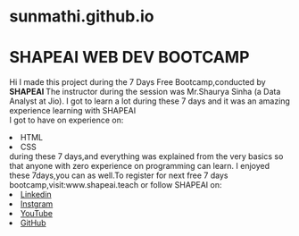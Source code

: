 # sunmathi.github.io
# SHAPEAI WEB DEV BOOTCAMP
Hi I made this project during the 7 Days Free Bootcamp,conducted by<b> SHAPEAI </b>
The instructor during the session was Mr.Shaurya Sinha (a Data Analyst at Jio). I got to learn a lot during these 7 days and it was an amazing experience learning with SHAPEAI <br> I got to have on experience on:
<li>HTML
<li>CSS
<br>during these 7 days,and everything was explained from the very basics so that anyone with zero experience on programming can learn.
I enjoyed these 7days,you can as well.To register for next free 7 days bootcamp,visit:www.shapeai.teach
or follow SHAPEAI on:
<li><a href="https://linkedin.com/company/shapeai">Linkedin</a>
<li><a href="https://www.instagram.com/shapeai/?hi=en">Instgram</a>
<li><a href="https://www.youtube.com/channel/UCTUvDLTW9meuDXWebmISPdA">YouTube</a>
<li><a href="https://github.com/shapeai">GitHub</a>
